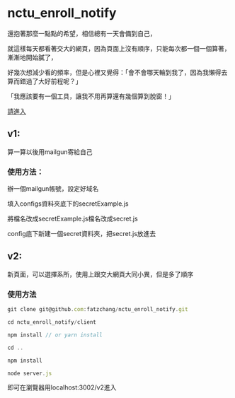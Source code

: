 # nctu_enroll_notify
還抱著那麼一點點的希望，相信總有一天會備到自己，

就這樣每天都看著交大的網頁，因為頁面上沒有順序，只能每次都一個一個算著，漸漸地開始膩了，

好幾次想減少看的頻率，但是心裡又覺得：「會不會哪天輪到我了，因為我懶得去算而錯過了大好前程呢？」

「我應該要有一個工具，讓我不用再算還有幾個算到脫窗！」

[請進入](https://exam.fatz.tw/v2)

## v1:
算一算以後用mailgun寄給自己

### 使用方法：
辦一個mailgun帳號，設定好域名

填入configs資料夾底下的secretExample.js

將檔名改成secretExample.js檔名改成secret.js

config底下新建一個secret資料夾，把secret.js放進去


## v2:
新頁面，可以選擇系所，使用上跟交大網頁大同小異，但是多了順序

### 使用方法
``` javascript
git clone git@github.com:fatzchang/nctu_enroll_notify.git

cd nctu_enroll_notify/client

npm install // or yarn install

cd ..

npm install

node server.js
```
即可在瀏覽器用localhost:3002/v2進入